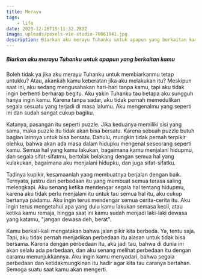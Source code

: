 ```yaml
---
title: Merayu
tags: 
    - life
date: 2023-12-26T15:11:32.283Z
image: uploads/pexels-vie-studio-70061941.jpg
description: Biarkan aku merayu Tuhanku untuk apapun yang berkaitan kamu
---
```

##### Biarkan aku merayu Tuhanku untuk apapun yang berkaitan kamu

B﻿oleh tidak ya jika aku merayu Tuhanku untuk membiarkanmu tetap untukku? Atau, akankah kamu keberatan jika aku melakukan itu? Meskipun saat ini, aku sedang mengusahakan hari-hari tanpa kamu, tapi aku tidak ingin berhenti berharap begitu. Aku yakin Tuhanku tau betapa aku sungguh hanya ingin kamu. Karena tanpa sadar, aku tidak pernah memedulikan segala sesuatu yang terjadi di masa lalumu. Aku mengenalmu yang seperti ini dan sudah sangat cukup bagiku.

K﻿atanya, pasangan itu seperti puzzle. Jika keduanya memiliki sisi yang sama, maka puzzle itu tidak akan bisa bersatu. Karena sebuah puzzle butuh bagian lainnya untuk bisa bersatu. Dahulu, mungkin tidak pernah terpikir olehku, bahwa akan ada masa dalam hidupku mengenal seseorang seperti kamu. Semua hal yang kamu lakukan, bagaimana kamu menjalani hidupmu, dan segala sifat-sifatmu, bertolak belakang dengan semua hal yang kulakukan, bagaimana aku menjalani hidupku, dan juga sifat-sifatku.

T﻿adinya kupikir, kesamaanlah yang membuatnya berjalan dengan baik. Ternyata, justru dari perbedaan itu yang membuat semua terasa saling melengkapi. Aku senang ketika mendengar segala hal tentang hidupmu, karena aku tidak perlu menjalani itu untuk tau semua hal itu, aku cukup bertanya padamu. Aku ingin terus mendengar semua cerita-cerita itu. Aku ingin terus mengetahui apa yang dulu kamu lakukan semasa kecil, atau ketika kamu remaja, hingga saat ini kamu sudah menjadi laki-laki dewasa yang katamu, "jangan dewasa deh, berat".

K﻿amu berkali-kali mengatakan bahwa jalan pikir kita berbeda. Ya, tentu saja. Tapi, aku tidak pernah menjadikan perbedaan itu alasan untuk tidak bisa bersama. Karena dengan perbedaan itu, aku jadi tau, bahwa di dunia ini akan selalu ada perbedaan, dan aku senang melihat perbedaan itu dengan caramu menunjukkannya. A﻿ku ingin kamu menyadari, bahwa segala perbedaan dan ketidakmungkinan itu hadir agar kita tau caranya bertahan. Semoga suatu saat kamu akan mengerti.